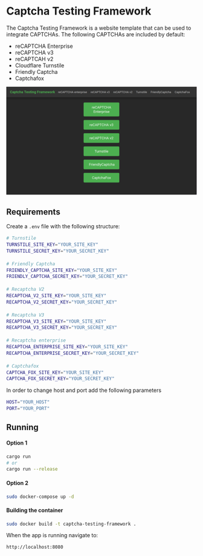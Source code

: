 # Captcha Testing Framework

The Captcha Testing Framework is a website template that can be used to integrate CAPTCHAs. The following CAPTCHAs are included by default:

* reCAPTCHA Enterprise
* reCAPTCHA v3
* reCAPTCAH v2
* Cloudflare Turnstile
* Friendly Captcha
* Captchafox

![Landing Page](img/landing_page.png)

## Requirements

Create a `.env` file with the following structure:

```bash
# Turnstile
TURNSTILE_SITE_KEY="YOUR_SITE_KEY"
TURNSTILE_SECRET_KEY="YOUR_SECRET_KEY"

# Friendly Captcha
FRIENDLY_CAPTCHA_SITE_KEY="YOUR_SITE_KEY"
FRIENDLY_CAPTCHA_SECRET_KEY="YOUR_SECRET_KEY"

# Recaptcha V2
RECAPTCHA_V2_SITE_KEY="YOUR_SITE_KEY"
RECAPTCHA_V2_SECRET_KEY="YOUR_SECRET_KEY"

# Recaptcha V3
RECAPTCHA_V3_SITE_KEY="YOUR_SITE_KEY"
RECAPTCHA_V3_SECRET_KEY="YOUR_SECRET_KEY"

# Recaptcha enterprise
RECAPTCHA_ENTERPRISE_SITE_KEY="YOUR_SITE_KEY"
RECAPTCHA_ENTERPRISE_SECRET_KEY="YOUR_SECRET_KEY"

# Captchafox
CAPTCHA_FOX_SITE_KEY="YOUR_SITE_KEY"
CAPTCHA_FOX_SECRET_KEY="YOUR_SECRET_KEY"
```

In order to change host and port add the following parameters

```bash
HOST="YOUR_HOST"
PORT="YOUR_PORT"
```

## Running

#### Option 1

```bash
cargo run
# or
cargo run --release
```

#### Option 2

```bash
sudo docker-compose up -d
```

#### Building the container

```bash
sudo docker build -t captcha-testing-framework .
```

When the app is running navigate to:

```
http://localhost:8080
